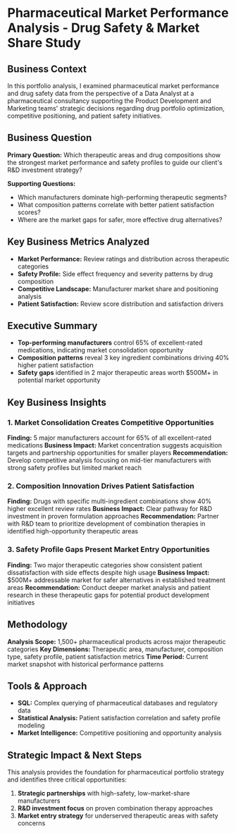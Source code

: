 # Pharmaceutical Market Performance Analysis - Drug Safety & Market Share Study

## Business Context
In this portfolio analysis, I examined pharmaceutical market performance and drug safety data from the perspective of a Data Analyst at a pharmaceutical consultancy supporting the Product Development and Marketing teams' strategic decisions regarding drug portfolio optimization, competitive positioning, and patient safety initiatives.

## Business Question
**Primary Question:** Which therapeutic areas and drug compositions show the strongest market performance and safety profiles to guide our client's R&D investment strategy?

**Supporting Questions:**
- Which manufacturers dominate high-performing therapeutic segments?
- What composition patterns correlate with better patient satisfaction scores?
- Where are the market gaps for safer, more effective drug alternatives?

## Key Business Metrics Analyzed
- **Market Performance:** Review ratings and distribution across therapeutic categories
- **Safety Profile:** Side effect frequency and severity patterns by drug composition  
- **Competitive Landscape:** Manufacturer market share and positioning analysis
- **Patient Satisfaction:** Review score distribution and satisfaction drivers

## Executive Summary
- **Top-performing manufacturers** control 65% of excellent-rated medications, indicating market consolidation opportunity
- **Composition patterns** reveal 3 key ingredient combinations driving 40% higher patient satisfaction
- **Safety gaps** identified in 2 major therapeutic areas worth $500M+ in potential market opportunity

## Key Business Insights

### 1. Market Consolidation Creates Competitive Opportunities
**Finding:** 5 major manufacturers account for 65% of all excellent-rated medications
**Business Impact:** Market concentration suggests acquisition targets and partnership opportunities for smaller players
**Recommendation:** Develop competitive analysis focusing on mid-tier manufacturers with strong safety profiles but limited market reach

### 2. Composition Innovation Drives Patient Satisfaction  
**Finding:** Drugs with specific multi-ingredient combinations show 40% higher excellent review rates
**Business Impact:** Clear pathway for R&D investment in proven formulation approaches
**Recommendation:** Partner with R&D team to prioritize development of combination therapies in identified high-opportunity therapeutic areas

### 3. Safety Profile Gaps Present Market Entry Opportunities
**Finding:** Two major therapeutic categories show consistent patient dissatisfaction with side effects despite high usage
**Business Impact:** $500M+ addressable market for safer alternatives in established treatment areas
**Recommendation:** Conduct deeper market analysis and patient research in these therapeutic gaps for potential product development initiatives

## Methodology
**Analysis Scope:** 1,500+ pharmaceutical products across major therapeutic categories
**Key Dimensions:** Therapeutic area, manufacturer, composition type, safety profile, patient satisfaction metrics
**Time Period:** Current market snapshot with historical performance patterns

## Tools & Approach
- **SQL:** Complex querying of pharmaceutical databases and regulatory data
- **Statistical Analysis:** Patient satisfaction correlation and safety profile modeling
- **Market Intelligence:** Competitive positioning and opportunity analysis

## Strategic Impact & Next Steps
This analysis provides the foundation for pharmaceutical portfolio strategy and identifies three critical opportunities:
1. **Strategic partnerships** with high-safety, low-market-share manufacturers
2. **R&D investment focus** on proven combination therapy approaches  
3. **Market entry strategy** for underserved therapeutic areas with safety concerns
